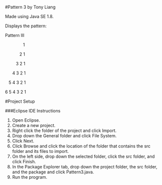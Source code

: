 #Pattern 3 by Tony Liang

Made using Java SE 1.8.

Displays the pattern:

Pattern III

&nbsp;&nbsp;&nbsp;&nbsp;&nbsp;&nbsp;&nbsp;&nbsp;&nbsp;&nbsp;&nbsp;&nbsp;&nbsp;&nbsp;&nbsp;1

&nbsp;&nbsp;&nbsp;&nbsp;&nbsp;&nbsp;&nbsp;&nbsp;&nbsp;&nbsp;&nbsp;&nbsp;2 1

&nbsp;&nbsp;&nbsp;&nbsp;&nbsp;&nbsp;&nbsp;&nbsp;&nbsp;3 2 1

&nbsp;&nbsp;&nbsp;&nbsp;&nbsp;&nbsp;4 3 2 1

&nbsp;&nbsp;&nbsp;5 4 3 2 1

6 5 4 3 2 1

#Project Setup

###Eclipse IDE Instructions
1. Open Eclipse.
2. Create a new project.
3. Right click the folder of the project and click Import.
4. Drop down the General folder and click File System.
5. Click Next.
6. Click Browse and click the location of the folder that contains the src folder and its files to import.
7. On the left side, drop down the selected folder, click the src folder, and click Finish.
8. In the Package Explorer tab, drop down the project folder, the src folder, and the package and click Pattern3.java.
9. Run the program.
